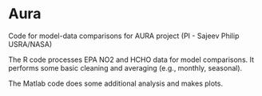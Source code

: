 # Aura
 Code for model-data comparisons for AURA project (PI - Sajeev Philip USRA/NASA)
 
 The R code processes EPA NO2 and HCHO data for model comparisons. It performs some basic cleaning and averaging (e.g., monthly, seasonal).
 
 The Matlab code does some additional analysis and makes plots.
